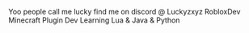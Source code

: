 Yoo people call me lucky
find me on discord @ Luckyzxyz
RobloxDev
Minecraft Plugin Dev
Learning Lua & Java & Python
